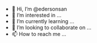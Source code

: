 - 👋 Hi, I’m @edersonsan
- 👀 I’m interested in ...
- 🌱 I’m currently learning ...
- 💞️ I’m looking to collaborate on ...
- 📫 How to reach me ...

<!---
edersonsan/edersonsan is a ✨ special ✨ repository because its `README.md` (this file) appears on your GitHub profile.
You can click the Preview link to take a look at your changes.
--->
